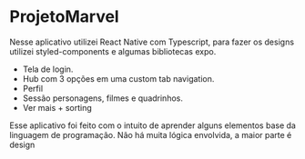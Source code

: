 ﻿# ProjetoMarvel

  Nesse aplicativo utilizei React Native com Typescript, para fazer os designs utilizei styled-components e algumas bibliotecas expo.

* Tela de login.
* Hub com 3 opções em uma custom tab navigation.
* Perfil
* Sessão personagens, filmes e quadrinhos.
* Ver mais + sorting

Esse aplicativo foi feito com o intuito de aprender alguns elementos base da linguagem de programação. Não há muita lógica envolvida, a maior parte é design

